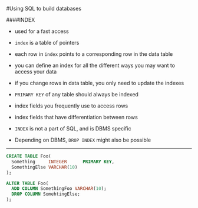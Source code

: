 #Using SQL to build databases

####INDEX
* used for a fast access
* `index` is a table of pointers
* each row in `index` points to a corresponding row in the data table
* you can define an index for all the different ways you may want to access your data
* if you change rows in data table, you only need to update the indexes
* `PRIMARY KEY` of any table should always be indexed

* index fields you frequently use to access rows
* index fields that have differentiation between rows
* `INDEX` is not a part of SQL, and is DBMS specific
* Depending on DBMS, `DROP INDEX` might also be possible

----
```SQL
CREATE TABLE Foo(
  Something     INTEGER      PRIMARY KEY,
  SomethingElse VARCHAR(10)
);

ALTER TABLE Foo(
  ADD COLUMN SomethingFoo VARCHAR(10);
  DROP COLUMN SomehtingElse;
);
```
